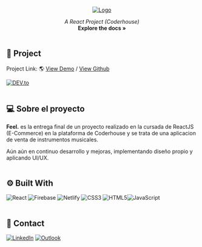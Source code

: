 
<!-- PROJECT LOGO -->
<br />
<div align="center">
  <a href="https://github.com/othneildrew/Best-README-Template">
    <img src="https://i.imgur.com/q3D9fuh.png" alt="Logo">
  </a>

  <p align="center">
    <i>A React Project (Coderhouse)</i>
    <br />
    <a><strong>Explore the docs »</strong></a>
    <br />
    <br />
</div>

<!-- CONTACT -->
## 💼 Project

Project Link: 
🌎 <a href="https://feel-ecommerce.netlify.app">View Demo</a> / [View Github](https://github.com/hngonzalez/Ecommerce-ReactJS)
<br />

<a href="https://dev.to/ABSphreak" target="_blank"><img src="https://img.shields.io/badge/Project by: Ng|DEV-%230A0A0A.svg?&style=flat-square&logo=DEV.to&logoColor=white" alt="DEV.to"></a>
<br /><br />

<!-- ABOUT THE PROJECT -->
## 💻 Sobre el proyecto


<b>Feel.</b> es la entrega final de un proyecto realizado en la cursada de ReactJS (E-Commerce) en la plataforma de Coderhouse y se trata de una aplicacion de venta de instrumentos musicales.

Aún aún en continuo desarrollo y mejoras, implementando diseño propio y aplicando UI/UX.
<br /><br />

## ⚙️ Built With

![React](https://img.shields.io/badge/react-%2320232a.svg?style=for-the-badge&logo=react&logoColor=%2361DAFB)
![Firebase](https://img.shields.io/badge/Firebase-039BE5?style=for-the-badge&logo=Firebase&logoColor=white)
![Netlify](https://img.shields.io/badge/netlify-%23000000.svg?style=for-the-badge&logo=netlify&logoColor=#00C7B7)
![CSS3](https://img.shields.io/badge/css3-%231572B6.svg?style=for-the-badge&logo=css3&logoColor=white)
![HTML5](https://img.shields.io/badge/html5-%23E34F26.svg?style=for-the-badge&logo=html5&logoColor=white)![JavaScript](https://img.shields.io/badge/javascript-%23323330.svg?style=for-the-badge&logo=javascript&logoColor=%23F7DF1E)
<br /><br />

<!-- CONTACT -->
## 📝 Contact
<a href="https://www.linkedin.com/in/nahuel-g/">![LinkedIn](https://img.shields.io/badge/linkedin-%230077B5.svg?style=for-the-badge&logo=linkedin&logoColor=white)</a>
<a href="mailto:bucket.ng@outlook.com" title="bucket.ng@outlook.com" alt="bucket.ng@outlook.com">
    ![Outlook](https://img.shields.io/badge/Microsoft_Outlook-0078D4?style=for-the-badge&logo=microsoft-outlook&logoColor=white)
</a>
<br />
<br />

